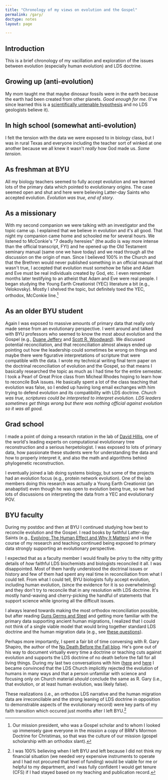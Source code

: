 ```yaml
---
title: "Chronology of my views on evolution and the Gospel"
permalink: /gary/
doctype: notes
layout: page

---
```


## Introduction

This is a brief chronology of my vacillation and exploration of the issues between evolution (especially human evolution) and LDS doctrine.

## Growing up (anti-evolution)

My mom taught me that maybe dinosaur fossils were in the earth because the earth had been created from other planets.  *Good enough for me*.  (I've since learned this is a [scientifically untenable hypothesis](https://faenrandir.github.io/a_careful_examination/fossils-not-from-chunks-of-other-planets/) and no LDS geologists believe it).

## In high school (somewhat anti-evolution)

I felt the tension with the data we were exposed to in biology class, but I was in rural Texas and everyone including the teacher sort of winked at one another because we all knew it wasn't *really* how God made us.  *Some tension*.

## As freshman at BYU

All my biology teachers seemed to fully accept evolution and we learned lots of the primary data which pointed to evolutionary origins.  The case seemed open and shut and here were believing Latter-day Saints who accepted evolution.  *Evolution was true, end of story*.

## As a missionary

With my second companion we were talking with an investigator and the topic came up.  I explained that we believe in evolution and it's all good.  That night my companion came home and schooled me for several hours.  We listened to McConkie's "7 deadly heresies" (the audio is way more intense than the official transcript, FYI) and he opened up the Old Testament seminary manual (same one we have today) and we read through all the discussion on the origin of man.  Since I believed 100% in the Church and that the Brethren would never published something in an official manual that wasn't true, I accepted that evolution must somehow be false and Adam and Eve must be real individuals created by God, etc.  I even remember months later testifying to an atheist that Adam and Eve were real people.  I began studying the Young Earth Creationist (YEC) literature a bit (e.g., Velokovsky).  Mostly I shelved the topic, but definitely toed the YEC, orthodox, McConkie line.[^mcconkie]

## As an older BYU student

Again I was exposed to massive amounts of primary data that really only made sense from an evolutionary perspective.  I went around and talked with BYU professors who seemed to know the most about evolution and the Gospel (e.g., [Duane Jeffery](https://emp.byui.edu/griffithjo/bs100_files/Seers.htm) and [Scott R. Woodward](https://www.researchgate.net/profile/Scott_Woodward3)).  We discussed potential reconciliation, and that reconciliation almost always ended up pointing out how the leadership could sometimes be wrong on things and maybe there were figurative interpretations of scripture that were compatible with the data.  I wrote my technical writing final term paper on the doctrinal reconciliation of evolution and the Gospel, so that means I basically researched the topic as much as I had time for the entire semester.  I took a Pearl of Great Price class from Micheal Rhodes hoping to learn how to reconcile BoA issues.  He basically spent a lot of the class teaching that evolution was false, so I ended up having long email exchanges with him trying to defend evolution and its compatibility with LDS doctrine.  *Church was true, scriptures could be interpreted to interpret evolution.  LDS leaders sometimes get things wrong but there was nothing official against evolution so it was all good.*

## Grad school

I made a point of doing a research rotation in the lab of [David Hillis](https://en.wikipedia.org/wiki/David_Hillis), one of the world's leading experts on computational evolutionary tree reconstruction and a serious herpetologist.  I was exposed to lots of primary data, how passionate these students were for understanding the data and how to properly interpret it, and also the math and algorithms behind phylogenetic reconstruction.

I eventually joined a lab doing systems biology, but some of the projects had an evolution focus (e.g., protein network evolution).  One of the lab members doing this research was actually a Young Earth Creationist (an anabaptist) even though he was open to evolution being true, so we had lots of discussions on interpreting the data from a YEC and evolutionary POV.

## BYU faculty

During my postdoc and then at BYU I continued studying how best to reconcile evolution and the Gospel.  I read books by faithful Latter-day Saints (e.g., [Evolving: The Human Effect and Why It Matters](https://www.amazon.com/Evolving-Human-Effect-Why-Matters/dp/161614565X)) and in the course of my research and teaching continued being exposed to primary data strongly supporting an evolutionary perspective.

I expected that as a faculty member I would finally be privy to the nitty gritty details of *how* faithful LDS biochemists and biologists reconciled it all.  I was disappointed.  Most of them hardly understood the doctrinal issues or history and few of them had spent any real time in reconciliation from what I could tell.  From what I could tell, BYU biologists fully accept evolution, including human evolution, (since the evidence for it is so overwhelming) and they don't try to reconcile that in any resolution with LDS doctrine.  It's mostly hand-waving and cherry-picking the handful of statements that support science while ignoring all the difficult issues.

I always leaned towards making the most orthodox reconciliation possible, but after reading [Guns Germs and Steel](https://www.goodreads.com/book/show/1842.Guns_Germs_and_Steel) and getting more familiar with the primary data supporting ancient human migrations, I realized that I could not think of a single viable model that would bring together standard LDS doctrine and the human migration data (e.g., see [these questions](https://faenrandir.github.io/a_careful_examination/questions-to-ask/#adam-and-eve)).

Perhaps more importantly, I spent a fair bit of time conversing with R. Gary Shapiro, the author of the [No Death Before the Fall blog](https://ndbf.blogspot.com/).  He's gone out of his way to document virtually every time a doctrine or teaching cuts against evolution and supports the LDS doctrine of no death before the fall for all living things.  During my last two conversations with him ([here](https://faenrandir.github.io/a_careful_examination/evidence-of-humans-r-gary-exchange/) and [here](https://faenrandir.github.io/a_careful_examination/1910-priesthood-quorums-table-r-gary-exchange/) I became convinced that the LDS Church implicitly rejected the evolution of humans in many ways and that a person unfamiliar with science and focusing only on Church material *should* conclude the same as R. Gary (i.e., that evolution, or at least human evolution, was likely false).

These realizations (i.e., an orthodox LDS narrative and the human migration data are irreconcilable and the strong leaning of LDS doctrine in opposition to demonstrable aspects of the evolutionary record) were key parts of my faith transition which occured just months after I left BYU.[^leavingbyu]

[^mcconkie]:  Our mission president, who was a Gospel scholar and to whom I looked up immensely gave everyone in the mission a copy of BRM's Mormon Doctrine for Christimas, so that was the culture of our mission (gospel scholarship with an orthodox slant).

[^leavingbyu]: I was 100% believing when I left BYU and left because I did not think my financial situation (we needed very expensive instruments to operate and I had not procured that level of funding) would be viable for me or helpful to my department, and I was fully confident I would get tenure (CFS) if I had stayed based on my teaching and publication record.
